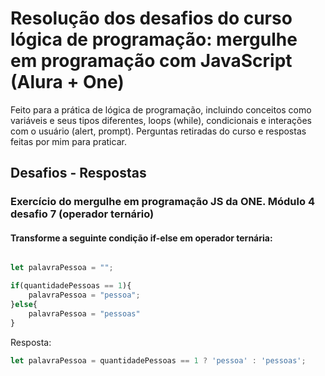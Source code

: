# Resolução dos desafios do curso lógica de programação: mergulhe em programação com JavaScript (Alura + One)

Feito para a prática de lógica de programação, incluindo conceitos como variáveis e seus tipos diferentes, loops (while), condicionais e interações com o usuário (alert, prompt). Perguntas retiradas do curso e respostas feitas por mim para praticar.

## Desafios - Respostas

### Exercício do mergulhe em programação JS da ONE. Módulo 4 desafio 7 (operador ternário)
#### Transforme a seguinte condição if-else em operador ternária:
```javascript

let palavraPessoa = "";

if(quantidadePessoas == 1){
    palavraPessoa = "pessoa";
}else{
    palavraPessoa = "pessoas"
}
```

Resposta:
```javascript
let palavraPessoa = quantidadePessoas == 1 ? 'pessoa' : 'pessoas';
```